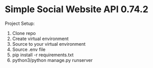 # Simple Social Website API 0.74.2

Project Setup:
  1. Clone repo
  2. Create virtual environment
  3. Source to your virtual environment
  4. Source .env file
  5. pip install -r requirements.txt
  6. python3/python manage.py runserver

